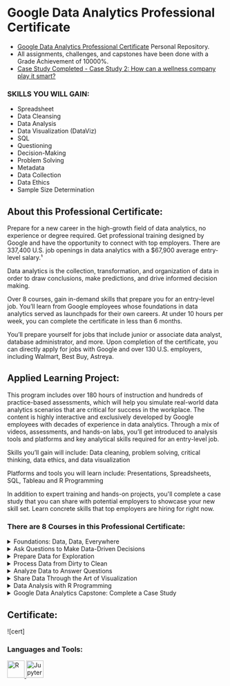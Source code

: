 # Google Data Analytics Professional Certificate

- [Google Data Analytics Professional Certificate](https://www.coursera.org/professional-certificates/google-data-analytics) Personal Repository.
- All assignments, challenges, and capstones have been done with a Grade Achievement of 10000%.
- [Case Study Completed - Case Study 2: How can a wellness company play it smart?](https://github.com/ARRETdaniel/Google-Data-Analytics-Professional-Certificate/tree/master/Google%20Data%20Analytics%20Capstone%20Complete%20a%20Case%20Study/caseStudy2)




### SKILLS YOU WILL GAIN:
- Spreadsheet
- Data Cleansing
- Data Analysis
- Data Visualization (DataViz)
- SQL
- Questioning
- Decision-Making
- Problem Solving
- Metadata
- Data Collection
- Data Ethics
- Sample Size Determination

## About this Professional Certificate:
Prepare for a new career in the high-growth field of data analytics, no experience or degree required. Get professional training designed by Google and have the opportunity to connect with top employers. There are 337,400 U.S. job openings in data analytics with a $67,900 average entry-level salary.¹

Data analytics is the collection, transformation, and organization of data in order to draw conclusions, make predictions, and drive informed decision making.

Over 8 courses, gain in-demand skills that prepare you for an entry-level job. You’ll learn from Google employees whose foundations in data analytics served as launchpads for their own careers. At under 10 hours per week, you can complete the certificate in less than 6 months.

You’ll prepare yourself for jobs that include junior or associate data analyst, database administrator, and more. Upon completion of the certificate, you can directly apply for jobs with Google and over 130 U.S. employers, including Walmart, Best Buy, Astreya.

## Applied Learning Project:
This program includes over 180 hours of instruction and hundreds of practice-based assessments, which will help you simulate real-world data analytics scenarios that are critical for success in the workplace. The content is highly interactive and exclusively developed by Google employees with decades of experience in data analytics. Through a mix of videos, assessments, and hands-on labs, you’ll get introduced to analysis tools and platforms and key analytical skills required for an entry-level job.

Skills you’ll gain will include: Data cleaning, problem solving, critical thinking, data ethics, and data visualization

Platforms and tools you will learn include: Presentations, Spreadsheets, SQL, Tableau and R Programming

In addition to expert training and hands-on projects, you'll complete a case study that you can share with potential employers to showcase your new skill set. Learn concrete skills that top employers are hiring for right now.

### There are 8 Courses in this Professional Certificate:
<details>
  <summary>Foundations: Data, Data, Everywhere</summary>

  <h6 align="left">This is the first course in the Google Data Analytics Certificate. These courses will equip you with the skills you need to apply to introductory-level data analyst jobs. Organizations of all kinds need data analysts to help them improve their processes, identify opportunities and trends, launch new products, and make thoughtful decisions. In this course, you’ll be introduced to the world of data analytics through hands-on curriculum developed by Google. The material shared covers plenty of key data analytics topics, and it’s designed to give you an overview of what’s to come in the Google Data Analytics Certificate. Current Google data analysts will instruct and provide you with hands-on ways to accomplish common data analyst tasks with the best tools and resources.

  Learners who complete this certificate program will be equipped to apply for introductory-level jobs as data analysts. No previous experience is necessary.

  By the end of this course, you will:
  - Gain an understanding of the practices and processes used by a junior or associate data analyst in their day-to-day job.
  - Learn about key analytical skills (data cleaning, data analysis, data visualization) and tools (spreadsheets, SQL, R programming, Tableau) that you can add to your professional toolbox.
  - Discover a wide variety of terms and concepts relevant to the role of a junior data analyst, such as the data life cycle and the data analysis process.
  - Evaluate the role of analytics in the data ecosystem.
  - Conduct an analytical thinking self-assessment.
  - Explore job opportunities available to you upon program completion, and learn about best practices in the job search.</h6>

</details>

<details>
  <summary>Ask Questions to Make Data-Driven Decisions</summary>

<h6 align="left">
This is the second course in the Google Data Analytics Certificate. These courses will equip you with the skills needed to apply to introductory-level data analyst jobs. You’ll build on your understanding of the topics that were introduced in the first Google Data Analytics Certificate course. The material will help you learn how to ask effective questions to make data-driven decisions, while connecting with stakeholders’ needs. Current Google data analysts will continue to instruct and provide you with hands-on ways to accomplish common data analyst tasks with the best tools and resources.

Learners who complete this certificate program will be equipped to apply for introductory-level jobs as data analysts. No previous experience is necessary.

By the end of this course, you will:
- Learn about effective questioning techniques that can help guide analysis.
- Gain an understanding of data-driven decision-making and how data analysts present findings.
- Explore a variety of real-world business scenarios to support an understanding of questioning and decision-making.
- Discover how and why spreadsheets are an important tool for data analysts.
- Examine the key ideas associated with structured thinking and how they can help analysts better understand problems and develop solutions.
- Learn strategies for managing the expectations of stakeholders while establishing clear communication with a data analytics team to achieve business objectives.
</h6>

</details>

<details>
  <summary>Prepare Data for Exploration</summary>

<h6 align="left">
This is the third course in the Google Data Analytics Certificate. These courses will equip you with the skills needed to apply to introductory-level data analyst jobs. As you continue to build on your understanding of the topics from the first two courses, you’ll also be introduced to new topics that will help you gain practical data analytics skills. You’ll learn how to use tools like spreadsheets and SQL to extract and make use of the right data for your objectives and how to organize and protect your data. Current Google data analysts will continue to instruct and provide you with hands-on ways to accomplish common data analyst tasks with the best tools and resources.

Learners who complete this certificate program will be equipped to apply for introductory-level jobs as data analysts. No previous experience is necessary.

By the end of this course, you will:
 - Find out how analysts decide which data to collect for analysis.
 - Learn about structured and unstructured data, data types, and data formats.
 - Discover how to identify different types of bias in data to help ensure data credibility.
 - Explore how analysts use spreadsheets and SQL with databases and data sets.
 - Examine open data and the relationship between and importance of data ethics and data privacy.
 - Gain an understanding of how to access databases and extract, filter, and sort the data they contain.
 - Learn the best practices for organizing data and keeping it secure.

</h6>
</details>

<details>
  <summary>Process Data from Dirty to Clean</summary>
  <h6 align="left">
This is the fourth course in the Google Data Analytics Certificate. These courses will equip you with the skills needed to apply to introductory-level data analyst jobs. In this course, you’ll continue to build your understanding of data analytics and the concepts and tools that data analysts use in their work. You’ll learn how to check and clean your data using spreadsheets and SQL as well as how to verify and report your data cleaning results. Current Google data analysts will continue to instruct and provide you with hands-on ways to accomplish common data analyst tasks with the best tools and resources.

Learners who complete this certificate program will be equipped to apply for introductory-level jobs as data analysts. No previous experience is necessary.

By the end of this course, you will be able to do the following:
 - Learn how to check for data integrity.
 - Discover data cleaning techniques using spreadsheets.
 - Develop basic SQL queries for use on databases.
 - Apply basic SQL functions for cleaning and transforming data.
 - Gain an understanding of how to verify the results of cleaning data.
 - Explore the elements and importance of data cleaning reports.
  </h6>
</details>

<details>
  <summary>Analyze Data to Answer Questions</summary>
  <h6 align="left">
This is the fifth course in the Google Data Analytics Certificate. These courses will equip you with the skills needed to apply to introductory-level data analyst jobs. In this course, you’ll explore the “analyze” phase of the data analysis process. You’ll take what you’ve learned to this point and apply it to your analysis to make sense of the data you’ve collected. You’ll learn how to organize and format your data using spreadsheets and SQL to help you look at and think about your data in different ways. You’ll also find out how to perform complex calculations on your data to complete business objectives. You’ll learn how to use formulas, functions, and SQL queries as you conduct your analysis. Current Google data analysts will continue to instruct and provide you with hands-on ways to accomplish common data analyst tasks with the best tools and resources.

Learners who complete this certificate program will be equipped to apply for introductory-level jobs as data analysts. No previous experience is necessary.

By the end of this course, you will:
 - Learn how to organize data for analysis.
 - Discover the processes for formatting and adjusting data.
 - Gain an understanding of how to aggregate data in spreadsheets and by using SQL.
 - Use formulas and functions in spreadsheets for data calculations.
 - Learn how to complete calculations using SQL queries.
  </h6>
</details>

<details>
  <summary>Share Data Through the Art of Visualization</summary>
  <h6 align="left">
This is the sixth course in the Google Data Analytics Certificate. These courses will equip you with the skills needed to apply to introductory-level data analyst jobs. You’ll learn how to visualize and present your data findings as you complete the data analysis process. This course will show you how data visualizations, such as visual dashboards, can help bring your data to life. You’ll also explore Tableau, a data visualization platform that will help you create effective visualizations for your presentations. Current Google data analysts will continue to instruct and provide you with hands-on ways to accomplish common data analyst tasks with the best tools and resources.

Learners who complete this certificate program will be equipped to apply for introductory-level jobs as data analysts. No previous experience is necessary.

By the end of this course, you will:
 - Examine the importance of data visualization.
 - Learn how to form a compelling narrative through data stories.
 - Gain an understanding of how to use Tableau to create dashboards and dashboard filters.
 - Discover how to use Tableau to create effective visualizations.
 - Explore the principles and practices involved with effective presentations.
 - Learn how to consider potential limitations associated with the data in your presentations.
 - Understand how to apply best practices to a Q&A with your audience.
  </h6>
</details>

<details>
  <summary>Data Analysis with R Programming</summary>
  <h6 align="left">
This course is the seventh course in the Google Data Analytics Certificate. These courses will equip you with the skills needed to apply to introductory-level data analyst jobs. In this course, you’ll learn about the programming language known as R. You’ll find out how to use RStudio, the environment that allows you to work with R. This course will also cover the software applications and tools that are unique to R, such as R packages. You’ll discover how R lets you clean, organize, analyze, visualize, and report data in new and more powerful ways.  Current Google data analysts will continue to instruct and provide you with hands-on ways to accomplish common data analyst tasks with the best tools and resources.

Learners who complete this certificate program will be equipped to apply for introductory-level jobs as data analysts. No previous experience is necessary.

By the end of this course, you will:
 - Examine the benefits of using the R programming language.
 - Discover how to use RStudio to apply R to your analysis.
 - Explore the fundamental concepts associated with programming in R.
 - Explore the contents and components of R packages including the Tidyverse package.
 - Gain an understanding of dataframes and their use in R.
 - Discover the options for generating visualizations in R.
 - Learn about R Markdown for documenting R programming
  </h6>
</details>

<details>
  <summary>Google Data Analytics Capstone: Complete a Case Study</summary>
  <h6 align="left">
This course is the eighth course in the Google Data Analytics Certificate. You’ll have the opportunity to complete an optional case study, which will help prepare you for the data analytics job hunt. Case studies are commonly used by employers to assess analytical skills. For your case study, you’ll choose an analytics-based scenario. You’ll then ask questions, prepare, process, analyze, visualize and act on the data from the scenario. You’ll also learn other useful job hunt skills through videos with common interview questions and responses, helpful materials to build a portfolio online, and more. Current Google data analysts will continue to instruct and provide you with hands-on ways to accomplish common data analyst tasks with the best tools and resources.

Learners who complete this certificate program will be equipped to apply for introductory-level jobs as data analysts. No previous experience is necessary.

By the end of this course, you will:
 - Learn the benefits and uses of case studies and portfolios in the job search.
 - Explore real world job interview scenarios and common interview questions.
 - Discover how case studies can be a part of the job interview process.
 - Examine and consider different case study scenarios.
 - Have the chance to complete your own case study for your portfolio.
  </h6>
</details>


## Certificate:

![cert]

<h3 align="left">Languages and Tools:</h3>
<p align="left"> <a href="https://www.r-project.org/" target="_blank" rel="noreferrer"> <img src="https://www.r-project.org/Rlogo.png" alt="R" width="40" height="40"/> </a>
<a href="https://jupyter.org/" target="_blank" rel="noreferrer"> <img src="https://jupyter.org/assets/try/jupyter.png" alt="JupyterLab" width="40" height="40"/> </p>
